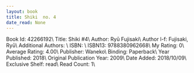 ```yaml
---
layout: book
title: Shiki  no. 4
date_read: None
---
```


Book Id: 42266192\ 
Title: Shiki #4\ 
Author: Ryū Fujisaki\ 
Author l-f: Fujisaki, Ryū\ 
Additional Authors: \ 
ISBN: \ 
ISBN13: 9788380962668\ 
My Rating: 0\ 
Average Rating: 4.00\ 
Publisher: Waneko\ 
Binding: Paperback\ 
Year Published: 2018\ 
Original Publication Year: 2009\ 
Date Added: 2018/10/09\ 
Exclusive Shelf: read\ 
Read Count: 1\ 

